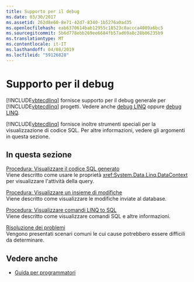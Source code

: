 ```yaml
---
title: Supporto per il debug
ms.date: 03/30/2017
ms.assetid: 262d8e60-8e71-42d7-8340-1b5276a0ad35
ms.openlocfilehash: eab6370614bab12955c18523c8accca4089a6bc5
ms.sourcegitcommit: 5b6d778ebb269ee6684fb57ad69a8c28b06235b9
ms.translationtype: MT
ms.contentlocale: it-IT
ms.lasthandoff: 04/08/2019
ms.locfileid: "59126828"
---
```

# <a name="debugging-support"></a>Supporto per il debug
[!INCLUDE[vbtecdlinq](../../../../../../includes/vbtecdlinq-md.md)] fornisce supporto per il debug generale per [!INCLUDE[vbtecdlinq](../../../../../../includes/vbtecdlinq-md.md)] progetti.  Vedere anche [debug LINQ](/visualstudio/debugger/debugging-linq) oppure [debug LINQ](/visualstudio/debugger/debugging-linq).  
  
 [!INCLUDE[vbtecdlinq](../../../../../../includes/vbtecdlinq-md.md)] fornisce inoltre strumenti speciali per la visualizzazione di codice SQL. Per altre informazioni, vedere gli argomenti in questa sezione.  
  
## <a name="in-this-section"></a>In questa sezione  
 [Procedura: Visualizzare il codice SQL generato](../../../../../../docs/framework/data/adonet/sql/linq/how-to-display-generated-sql.md)  
 Viene descritto come usare le proprietà <xref:System.Data.Linq.DataContext> per visualizzare l'attività della query.  
  
 [Procedura: Visualizzare un insieme di modifiche](../../../../../../docs/framework/data/adonet/sql/linq/how-to-display-a-changeset.md)  
 Viene descritto come visualizzare le modifiche inviate al database.  
  
 [Procedura: Visualizzare comandi LINQ to SQL](../../../../../../docs/framework/data/adonet/sql/linq/how-to-display-linq-to-sql-commands.md)  
 Viene descritto come visualizzare comandi SQL e altre informazioni.  
  
 [Risoluzione dei problemi](../../../../../../docs/framework/data/adonet/sql/linq/troubleshooting.md)  
 Vengono presentati scenari comuni le cui cause potrebbero essere difficili da determinare.  
  
## <a name="see-also"></a>Vedere anche

- [Guida per programmatori](../../../../../../docs/framework/data/adonet/sql/linq/programming-guide.md)
